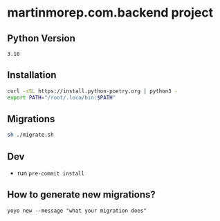 # martinmorep.com.backend project


## Python Version
`3.10`

## Installation

```bash
curl -sSL https://install.python-poetry.org | python3 -
export PATH="/root/.loca/bin:$PATH"
```

## Migrations

```bash
sh ./migrate.sh
```

## Dev

* run  `pre-commit install`

## How to generate new migrations?
`yoyo new --message "what your migration does"`



